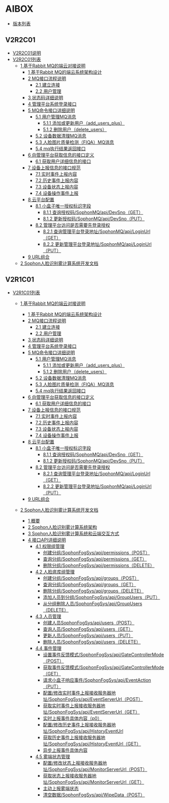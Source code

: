 

# AIBOX


[//]: # "--------资源链接配置，配置后在下面引用--------"
[版本列表]:README.md
[V2R1C01列表]:V2R1C01/README.md
[1 基于Rabbit MQ的端云对接说明]:V2R1C01/api-lie-biao/1.-ji-yu-rabbit-mq-de-duan-yun-dui-jie-shuo-ming/README.md
[1 基于Rabbit MQ的端云系统架构设计]:V2R1C01/api-lie-biao/1.-ji-yu-rabbit-mq-de-duan-yun-dui-jie-shuo-ming/1.-ji-yu-rabbit-mq-de-duan-yun-xi-tong-jia-gou-she-ji.md
[2 MQ接口流程说明]:V2R1C01/api-lie-biao/1.-ji-yu-rabbit-mq-de-duan-yun-dui-jie-shuo-ming/2.-mq-jie-kou-liu-cheng-shuo-ming/README.md
[2.1 建立连接]:V2R1C01/api-lie-biao/1.-ji-yu-rabbit-mq-de-duan-yun-dui-jie-shuo-ming/2.-mq-jie-kou-liu-cheng-shuo-ming/2.1-jian-li-lian-jie.md
[2.2 用户管理]:V2R1C01/api-lie-biao/1.-ji-yu-rabbit-mq-de-duan-yun-dui-jie-shuo-ming/2.-mq-jie-kou-liu-cheng-shuo-ming/2.2-yong-hu-guan-li.md
[3 状态码详细说明]:V2R1C01/api-lie-biao/1.-ji-yu-rabbit-mq-de-duan-yun-dui-jie-shuo-ming/3.-zhuang-tai-ma-xiang-xi-shuo-ming.md
[4 管理平台系统登录接口]:V2R1C01/api-lie-biao/1.-ji-yu-rabbit-mq-de-duan-yun-dui-jie-shuo-ming/4.-guan-li-ping-tai-xi-tong-deng-lu-jie-kou.md
[5 MQ命令接口详细说明]:V2R1C01/api-lie-biao/1.-ji-yu-rabbit-mq-de-duan-yun-dui-jie-shuo-ming/5.-mq-ming-ling-jie-kou-xiang-xi-shuo-ming/README.md
[5.1 用户管理MQ消息]:V2R1C01/api-lie-biao/1.-ji-yu-rabbit-mq-de-duan-yun-dui-jie-shuo-ming/5.-mq-ming-ling-jie-kou-xiang-xi-shuo-ming/5.1-yong-hu-guan-li-mq-xiao-xi/README.md
[5.1.1 添加或更新用户（add\_users\_plus）]:V2R1C01/api-lie-biao/1.-ji-yu-rabbit-mq-de-duan-yun-dui-jie-shuo-ming/5.-mq-ming-ling-jie-kou-xiang-xi-shuo-ming/5.1-yong-hu-guan-li-mq-xiao-xi/5.1.1-tian-jia-huo-geng-xin-yong-hu-addusersplus.md
[5.1.2 删除用户（delete\_users）]:V2R1C01/api-lie-biao/1.-ji-yu-rabbit-mq-de-duan-yun-dui-jie-shuo-ming/5.-mq-ming-ling-jie-kou-xiang-xi-shuo-ming/5.1-yong-hu-guan-li-mq-xiao-xi/5.1.2-shan-chu-yong-hu-deleteusers.md
[5.2 设备数据清理MQ消息]:V2R1C01/api-lie-biao/1.-ji-yu-rabbit-mq-de-duan-yun-dui-jie-shuo-ming/5.-mq-ming-ling-jie-kou-xiang-xi-shuo-ming/5.2-she-bei-shu-ju-qing-li-mq-xiao-xi.md
[5.3 人脸图片质量检测（FIQA）MQ消息]:V2R1C01/api-lie-biao/1.-ji-yu-rabbit-mq-de-duan-yun-dui-jie-shuo-ming/5.-mq-ming-ling-jie-kou-xiang-xi-shuo-ming/5.3-ren-lian-tu-pian-zhi-liang-jian-ce-fiqamq-xiao-xi.md
[5.4 mq执行结果返回接口]:V2R1C01/api-lie-biao/1.-ji-yu-rabbit-mq-de-duan-yun-dui-jie-shuo-ming/5.-mq-ming-ling-jie-kou-xiang-xi-shuo-ming/5.4-mq-zhi-hang-jie-guo-fan-hui-jie-kou.md
[6 向管理平台获取信息的接口定义]:V2R1C01/api-lie-biao/1.-ji-yu-rabbit-mq-de-duan-yun-dui-jie-shuo-ming/6.-xiang-guan-li-ping-tai-huo-qu-xin-xi-de-jie-kou-ding-yi/README.md
[6.1 获取用户详细信息的接口]:V2R1C01/api-lie-biao/1.-ji-yu-rabbit-mq-de-duan-yun-dui-jie-shuo-ming/6.-xiang-guan-li-ping-tai-huo-qu-xin-xi-de-jie-kou-ding-yi/6.1-huo-qu-yong-hu-xiang-xi-xin-xi-de-jie-kou.md
[7 设备上报信息的接口规范]:V2R1C01/api-lie-biao/1.-ji-yu-rabbit-mq-de-duan-yun-dui-jie-shuo-ming/7.-she-bei-shang-bao-xin-xi-de-jie-kou-gui-fan/README.md
[7.1 实时事件上报内容]:V2R1C01/api-lie-biao/1.-ji-yu-rabbit-mq-de-duan-yun-dui-jie-shuo-ming/7.-she-bei-shang-bao-xin-xi-de-jie-kou-gui-fan/7.1-shi-shi-shi-jian-shang-bao-nei-rong.md
[7.2 历史事件上报内容]:V2R1C01/api-lie-biao/1.-ji-yu-rabbit-mq-de-duan-yun-dui-jie-shuo-ming/7.-she-bei-shang-bao-xin-xi-de-jie-kou-gui-fan/7.2-li-shi-shi-jian-shang-bao-nei-rong.md
[7.3 设备状态上报内容]:V2R1C01/api-lie-biao/1.-ji-yu-rabbit-mq-de-duan-yun-dui-jie-shuo-ming/7.-she-bei-shang-bao-xin-xi-de-jie-kou-gui-fan/7.3-she-bei-zhuang-tai-shang-bao-nei-rong.md
[7.4 设备操作事件上报]:V2R1C01/api-lie-biao/1.-ji-yu-rabbit-mq-de-duan-yun-dui-jie-shuo-ming/7.-she-bei-shang-bao-xin-xi-de-jie-kou-gui-fan/7.4-she-bei-cao-zuo-shi-jian-shang-bao.md
[8 云平台配置]:V2R1C01/api-lie-biao/1.-ji-yu-rabbit-mq-de-duan-yun-dui-jie-shuo-ming/8.-yun-ping-tai-pei-zhi/README.md
[8.1 小盒子唯一授权标识字段]:V2R1C01/api-lie-biao/1.-ji-yu-rabbit-mq-de-duan-yun-dui-jie-shuo-ming/8.-yun-ping-tai-pei-zhi/8.1-xiao-he-zi-wei-yi-shou-quan-biao-shi-zi-duan/README.md
[8.1.1 查询授权码/SophonMQ/api/DevSno（GET）]:V2R1C01/api-lie-biao/1.-ji-yu-rabbit-mq-de-duan-yun-dui-jie-shuo-ming/8.-yun-ping-tai-pei-zhi/8.1-xiao-he-zi-wei-yi-shou-quan-biao-shi-zi-duan/8.1.1-cha-xun-shou-quan-ma-sophonmqapidevsnoget.md
[8.1.2 更新授权码/SophonMQ/api/DevSno（PUT）]:V2R1C01/api-lie-biao/1.-ji-yu-rabbit-mq-de-duan-yun-dui-jie-shuo-ming/8.-yun-ping-tai-pei-zhi/8.1-xiao-he-zi-wei-yi-shou-quan-biao-shi-zi-duan/8.1.2-geng-xin-shou-quan-ma-sophonmqapidevsnoput.md
[8.2 管理平台访问是否需要先登录授权]:V2R1C01/api-lie-biao/1.-ji-yu-rabbit-mq-de-duan-yun-dui-jie-shuo-ming/8.-yun-ping-tai-pei-zhi/8.2-guan-li-ping-tai-fang-wen-shi-fou-xu-yao-xian-deng-lu-shou-quan/README.md
[8.2.1 查询管理平台登录地址/SophonMQ/api/LoginUrl（GET）]:V2R1C01/api-lie-biao/1.-ji-yu-rabbit-mq-de-duan-yun-dui-jie-shuo-ming/8.-yun-ping-tai-pei-zhi/8.2-guan-li-ping-tai-fang-wen-shi-fou-xu-yao-xian-deng-lu-shou-quan/8.2.1-cha-xun-guan-li-ping-tai-deng-lu-di-zhi-sophonmqapiloginurlget.md
[8.2.2 更新管理平台登录地址/SophonMQ/api/LoginUrl（PUT）]:V2R1C01/api-lie-biao/1.-ji-yu-rabbit-mq-de-duan-yun-dui-jie-shuo-ming/8.-yun-ping-tai-pei-zhi/8.2-guan-li-ping-tai-fang-wen-shi-fou-xu-yao-xian-deng-lu-shou-quan/8.2.2-geng-xin-guan-li-ping-tai-deng-lu-di-zhi-sophonmqapiloginurlput.md
[9 URL组合]:V2R1C01/api-lie-biao/1.-ji-yu-rabbit-mq-de-duan-yun-dui-jie-shuo-ming/9.-url-zu-he.md
[2 Sophon人脸识别雾计算系统开发文档]:V2R1C01/api-lie-biao/2.sophon-ren-lian-shi-bie-wu-ji-suan-xi-tong-kai-fa-wen-dang/README.md

[V2R2C01说明]:V2R2C01/shuo-ming.md
[V2R2C01列表]:V2R2C01/README.md
[//]: # "--------资源链接配置，配置后在下面引用--------"



- [版本列表][版本列表]

## V2R2C01 <a id="V2R2C01"></a>
- [V2R2C01说明][V2R2C01说明]
- [V2R2C01列表][V2R2C01列表]
  - [1 基于Rabbit MQ的端云对接说明][1 基于Rabbit MQ的端云对接说明]
    - [1 基于Rabbit MQ的端云系统架构设计][1 基于Rabbit MQ的端云系统架构设计]
    - [2 MQ接口流程说明][2 MQ接口流程说明]
      - [2.1 建立连接][2.1 建立连接]
      - [2.2 用户管理][2.2 用户管理]
    - [3 状态码详细说明][3 状态码详细说明]
    - [4 管理平台系统登录接口][4 管理平台系统登录接口]
    - [5 MQ命令接口详细说明][5 MQ命令接口详细说明]
      - [5.1 用户管理MQ消息][5.1 用户管理MQ消息]
        - [5.1.1 添加或更新用户（add\_users\_plus）][5.1.1 添加或更新用户（add\_users\_plus）]
        - [5.1.2 删除用户（delete\_users）][5.1.2 删除用户（delete\_users）]
      - [5.2 设备数据清理MQ消息][5.2 设备数据清理MQ消息]
      - [5.3 人脸图片质量检测（FIQA）MQ消息][5.3 人脸图片质量检测（FIQA）MQ消息]
      - [5.4 mq执行结果返回接口][5.4 mq执行结果返回接口]
    - [6 向管理平台获取信息的接口定义][6 向管理平台获取信息的接口定义]
      - [6.1 获取用户详细信息的接口][6.1 获取用户详细信息的接口]
    - [7 设备上报信息的接口规范][7 设备上报信息的接口规范]
      - [7.1 实时事件上报内容][7.1 实时事件上报内容]
      - [7.2 历史事件上报内容][7.2 历史事件上报内容]
      - [7.3 设备状态上报内容][7.3 设备状态上报内容]
      - [7.4 设备操作事件上报][7.4 设备操作事件上报]
    - [8 云平台配置][8 云平台配置]
      - [8.1 小盒子唯一授权标识字段][8.1 小盒子唯一授权标识字段]
        - [8.1.1 查询授权码/SophonMQ/api/DevSno（GET）][8.1.1 查询授权码/SophonMQ/api/DevSno（GET）]
        - [8.1.2 更新授权码/SophonMQ/api/DevSno（PUT）][8.1.2 更新授权码/SophonMQ/api/DevSno（PUT）]
      - [8.2 管理平台访问是否需要先登录授权][8.2 管理平台访问是否需要先登录授权]
        - [8.2.1 查询管理平台登录地址/SophonMQ/api/LoginUrl（GET）][8.2.1 查询管理平台登录地址/SophonMQ/api/LoginUrl（GET）]
        - [8.2.2 更新管理平台登录地址/SophonMQ/api/LoginUrl（PUT）][8.2.2 更新管理平台登录地址/SophonMQ/api/LoginUrl（PUT）]
    - [9 URL组合][9 URL组合]
  - [2 Sophon人脸识别雾计算系统开发文档][2 Sophon人脸识别雾计算系统开发文档]
  
## V2R1C01 <a id="V2R1C01"></a>
- [V2R1C01列表][V2R1C01列表]
  - [1 基于Rabbit MQ的端云对接说明][1 基于Rabbit MQ的端云对接说明]
    - [1 基于Rabbit MQ的端云系统架构设计][1 基于Rabbit MQ的端云系统架构设计]
    - [2 MQ接口流程说明][2 MQ接口流程说明]
      - [2.1 建立连接][2.1 建立连接]
      - [2.2 用户管理][2.2 用户管理]
    - [3 状态码详细说明][3 状态码详细说明]
    - [4 管理平台系统登录接口][4 管理平台系统登录接口]
    - [5 MQ命令接口详细说明][5 MQ命令接口详细说明]
      - [5.1 用户管理MQ消息][5.1 用户管理MQ消息]
        - [5.1.1 添加或更新用户（add\_users\_plus）][5.1.1 添加或更新用户（add\_users\_plus）]
        - [5.1.2 删除用户（delete\_users）][5.1.2 删除用户（delete\_users）]
      - [5.2 设备数据清理MQ消息][5.2 设备数据清理MQ消息]
      - [5.3 人脸图片质量检测（FIQA）MQ消息][5.3 人脸图片质量检测（FIQA）MQ消息]
      - [5.4 mq执行结果返回接口][5.4 mq执行结果返回接口]
    - [6 向管理平台获取信息的接口定义][6 向管理平台获取信息的接口定义]
      - [6.1 获取用户详细信息的接口][6.1 获取用户详细信息的接口]
    - [7 设备上报信息的接口规范][7 设备上报信息的接口规范]
      - [7.1 实时事件上报内容][7.1 实时事件上报内容]
      - [7.2 历史事件上报内容][7.2 历史事件上报内容]
      - [7.3 设备状态上报内容][7.3 设备状态上报内容]
      - [7.4 设备操作事件上报][7.4 设备操作事件上报]
    - [8 云平台配置][8 云平台配置]
      - [8.1 小盒子唯一授权标识字段][8.1 小盒子唯一授权标识字段]
        - [8.1.1 查询授权码/SophonMQ/api/DevSno（GET）][8.1.1 查询授权码/SophonMQ/api/DevSno（GET）]
        - [8.1.2 更新授权码/SophonMQ/api/DevSno（PUT）][8.1.2 更新授权码/SophonMQ/api/DevSno（PUT）]
      - [8.2 管理平台访问是否需要先登录授权][8.2 管理平台访问是否需要先登录授权]
        - [8.2.1 查询管理平台登录地址/SophonMQ/api/LoginUrl（GET）][8.2.1 查询管理平台登录地址/SophonMQ/api/LoginUrl（GET）]
        - [8.2.2 更新管理平台登录地址/SophonMQ/api/LoginUrl（PUT）][8.2.2 更新管理平台登录地址/SophonMQ/api/LoginUrl（PUT）]
    - [9 URL组合][9 URL组合]
    
  - [2 Sophon人脸识别雾计算系统开发文档][2 Sophon人脸识别雾计算系统开发文档]
  
    - [1 概要](https://info.bitmain.vip:8443/pages/viewpage.action?pageId=59841178#Sophon人脸识别雾计算系统开发文档-1概要)
    - [2 Sophon人脸识别雾计算系统架构](https://info.bitmain.vip:8443/pages/viewpage.action?pageId=59841178#Sophon人脸识别雾计算系统开发文档-2Sophon人脸识别雾计算系统架构)
    - [3 Sophon人脸识别雾计算系统和云端交互方式](https://info.bitmain.vip:8443/pages/viewpage.action?pageId=59841178#Sophon人脸识别雾计算系统开发文档-3Sophon人脸识别雾计算系统和云端交互方式)
    - [4 接口API详细说明](https://info.bitmain.vip:8443/pages/viewpage.action?pageId=59841178#Sophon人脸识别雾计算系统开发文档-4接口API详细说明)
      - [4.1 权限组管理](https://info.bitmain.vip:8443/pages/viewpage.action?pageId=59841178#Sophon人脸识别雾计算系统开发文档-4.1权限组管理)
        - [创建分组/SophonFogSys/api/permissions（POST）](https://info.bitmain.vip:8443/pages/viewpage.action?pageId=59841178#Sophon人脸识别雾计算系统开发文档-创建分组/SophonFogSys/api/permissions（POST）)
        - [查询分组/SophonFogSys/api/permissions（GET）](https://info.bitmain.vip:8443/pages/viewpage.action?pageId=59841178#Sophon人脸识别雾计算系统开发文档-查询分组/SophonFogSys/api/permissions（GET）)
        - [删除分组/SophonFogSys/api/permissions（DELETE）](https://info.bitmain.vip:8443/pages/viewpage.action?pageId=59841178#Sophon人脸识别雾计算系统开发文档-删除分组/SophonFogSys/api/permissions（DELETE）)
      - [4.2 人脸底库组管理](https://info.bitmain.vip:8443/pages/viewpage.action?pageId=59841178#Sophon人脸识别雾计算系统开发文档-4.2人脸底库组管理)
        - [创建分组/SophonFogSys/api/groups（POST）](https://info.bitmain.vip:8443/pages/viewpage.action?pageId=59841178#Sophon人脸识别雾计算系统开发文档-创建分组/SophonFogSys/api/groups（POST）)
        - [查询分组/SophonFogSys/api/groups（GET）](https://info.bitmain.vip:8443/pages/viewpage.action?pageId=59841178#Sophon人脸识别雾计算系统开发文档-查询分组/SophonFogSys/api/groups（GET）)
        - [删除分组/SophonFogSys/api/groups（DELETE）](https://info.bitmain.vip:8443/pages/viewpage.action?pageId=59841178#Sophon人脸识别雾计算系统开发文档-删除分组/SophonFogSys/api/groups（DELETE）)
        - [添加人员到分组/SophonFogSys/api/GroupUsers（PUT）](https://info.bitmain.vip:8443/pages/viewpage.action?pageId=59841178#Sophon人脸识别雾计算系统开发文档-添加人员到分组/SophonFogSys/api/GroupUsers（PUT）)
        - [从分组删除人员/SophonFogSys/api/GroupUsers（DELETE）](https://info.bitmain.vip:8443/pages/viewpage.action?pageId=59841178#Sophon人脸识别雾计算系统开发文档-从分组删除人员/SophonFogSys/api/GroupUsers（DELETE）)
      - [4.3 人员管理](https://info.bitmain.vip:8443/pages/viewpage.action?pageId=59841178#Sophon人脸识别雾计算系统开发文档-4.3人员管理)
        - [创建人员SophonFogSys/api/users（POST）](https://info.bitmain.vip:8443/pages/viewpage.action?pageId=59841178#Sophon人脸识别雾计算系统开发文档-创建人员SophonFogSys/api/users（POST）)
        - [查询人员/SophonFogSys/api/users（GET）](https://info.bitmain.vip:8443/pages/viewpage.action?pageId=59841178#Sophon人脸识别雾计算系统开发文档-查询人员/SophonFogSys/api/users（GET）)
        - [更新人员/SophonFogSys/api/users（PUT）](https://info.bitmain.vip:8443/pages/viewpage.action?pageId=59841178#Sophon人脸识别雾计算系统开发文档-更新人员/SophonFogSys/api/users（PUT）)
        - [删除人员/SophonFogSys/api/users（DELETE）](https://info.bitmain.vip:8443/pages/viewpage.action?pageId=59841178#Sophon人脸识别雾计算系统开发文档-删除人员/SophonFogSys/api/users（DELETE）)
      - [4.4 事件管理](https://info.bitmain.vip:8443/pages/viewpage.action?pageId=59841178#Sophon人脸识别雾计算系统开发文档-4.4事件管理)
        - [设置事件反馈模式/SophonFogSys/api/GateControllerMode（POST）](https://info.bitmain.vip:8443/pages/viewpage.action?pageId=59841178#Sophon人脸识别雾计算系统开发文档-设置事件反馈模式/SophonFogSys/api/GateControllerMode（POST）)
        - [获取事件反馈模式/SophonFogSys/api/GateControllerMode（GET）](https://info.bitmain.vip:8443/pages/viewpage.action?pageId=59841178#Sophon人脸识别雾计算系统开发文档-获取事件反馈模式/SophonFogSys/api/GateControllerMode（GET）)
        - [请求小盒子响应事件/SophonFogSys/api/EventAction（PUT）](https://info.bitmain.vip:8443/pages/viewpage.action?pageId=59841178#Sophon人脸识别雾计算系统开发文档-请求小盒子响应事件/SophonFogSys/api/EventAction（PUT）)
        - [配置/修改实时事件上报接收服务器地址/SophonFogSys/api/EventServerUrl（POST）](https://info.bitmain.vip:8443/pages/viewpage.action?pageId=59841178#Sophon人脸识别雾计算系统开发文档-配置/修改实时事件上报接收服务器地址/SophonFogSys/api/EventServerUrl（POST）)
        - [获取实时事件上报接收服务器地址/SophonFogSys/api/EventServerUrl（GET）](https://info.bitmain.vip:8443/pages/viewpage.action?pageId=59841178#Sophon人脸识别雾计算系统开发文档-获取实时事件上报接收服务器地址/SophonFogSys/api/EventServerUrl（GET）)
        - [实时上报事件具体内容（p0）](https://info.bitmain.vip:8443/pages/viewpage.action?pageId=59841178#Sophon人脸识别雾计算系统开发文档-实时上报事件具体内容（p0）)
        - [配置/修改历史事件上报接收服务器地址/SophonFogSys/api/HistoryEventUrl](https://info.bitmain.vip:8443/pages/viewpage.action?pageId=59841178#Sophon人脸识别雾计算系统开发文档-配置/修改历史事件上报接收服务器地址/SophonFogSys/api/HistoryEventUrl)
        - [获取历史事件上报接收服务器地址/SophonFogSys/api/HistoryEventUrl（GET）](https://info.bitmain.vip:8443/pages/viewpage.action?pageId=59841178#Sophon人脸识别雾计算系统开发文档-获取历史事件上报接收服务器地址/SophonFogSys/api/HistoryEventUrl（GET）)
        - [异步上报事件具体内容](https://info.bitmain.vip:8443/pages/viewpage.action?pageId=59841178#Sophon人脸识别雾计算系统开发文档-异步上报事件具体内容)
      - [4.5 雾端状态管理](https://info.bitmain.vip:8443/pages/viewpage.action?pageId=59841178#Sophon人脸识别雾计算系统开发文档-4.5雾端状态管理)
        - [配置/修改状态上报接收服务器地址/SophonFogSys/api/MonitorServerUrl（POST）](https://info.bitmain.vip:8443/pages/viewpage.action?pageId=59841178#Sophon人脸识别雾计算系统开发文档-配置/修改状态上报接收服务器地址/SophonFogSys/api/MonitorServerUrl（POST）)
        - [获取状态上报接收服务器地址/SophonFogSys/api/MonitorServerUrl（GET）](https://info.bitmain.vip:8443/pages/viewpage.action?pageId=59841178#Sophon人脸识别雾计算系统开发文档-获取状态上报接收服务器地址/SophonFogSys/api/MonitorServerUrl（GET）)
        - [主动上报雾端状态](https://info.bitmain.vip:8443/pages/viewpage.action?pageId=59841178#Sophon人脸识别雾计算系统开发文档-主动上报雾端状态)
        - [清空数据/SophonFogSys/api/WipeData（POST）](https://info.bitmain.vip:8443/pages/viewpage.action?pageId=59841178#Sophon人脸识别雾计算系统开发文档-清空数据/SophonFogSys/api/WipeData（POST）)
  
    